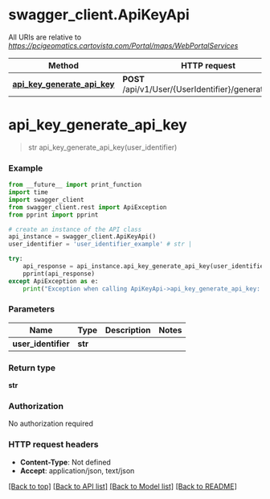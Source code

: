# swagger_client.ApiKeyApi

All URIs are relative to *https://pcigeomatics.cartovista.com/Portal/maps/WebPortalServices*

Method | HTTP request | Description
------------- | ------------- | -------------
[**api_key_generate_api_key**](ApiKeyApi.md#api_key_generate_api_key) | **POST** /api/v1/User/{UserIdentifier}/generateApiKey | 


# **api_key_generate_api_key**
> str api_key_generate_api_key(user_identifier)



### Example
```python
from __future__ import print_function
import time
import swagger_client
from swagger_client.rest import ApiException
from pprint import pprint

# create an instance of the API class
api_instance = swagger_client.ApiKeyApi()
user_identifier = 'user_identifier_example' # str | 

try:
    api_response = api_instance.api_key_generate_api_key(user_identifier)
    pprint(api_response)
except ApiException as e:
    print("Exception when calling ApiKeyApi->api_key_generate_api_key: %s\n" % e)
```

### Parameters

Name | Type | Description  | Notes
------------- | ------------- | ------------- | -------------
 **user_identifier** | **str**|  | 

### Return type

**str**

### Authorization

No authorization required

### HTTP request headers

 - **Content-Type**: Not defined
 - **Accept**: application/json, text/json

[[Back to top]](#) [[Back to API list]](../README.md#documentation-for-api-endpoints) [[Back to Model list]](../README.md#documentation-for-models) [[Back to README]](../README.md)

